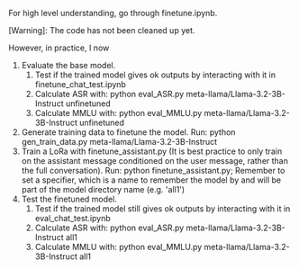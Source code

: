 For high level understanding, go through finetune.ipynb.

[Warning]: The code has not been cleaned up yet.

However, in practice, I now
1. Evaluate the base model. 
    1. Test if the trained model gives ok outputs by interacting with it in finetune_chat_test.ipynb
    2. Calculate ASR with: python eval_ASR.py meta-llama/Llama-3.2-3B-Instruct unfinetuned
    3. Calculate MMLU with: python eval_MMLU.py meta-llama/Llama-3.2-3B-Instruct unfinetuned
2. Generate training data to finetune the model. Run: python gen_train_data.py meta-llama/Llama-3.2-3B-Instruct
3. Train a LoRa with finetune_assistant.py (It is best practice to only train on the assistant message conditioned on the user message, rather than the full conversation). Run: python finetune_assistant.py; Remember to set a specifier, which is a name to remember the model by and will be part of the model directory name (e.g. 'all1')
4. Test the finetuned model.
    1. Test if the trained model still gives ok outputs by interacting with it in eval_chat_test.ipynb
    2. Calculate ASR with: python eval_ASR.py meta-llama/Llama-3.2-3B-Instruct all1
    3. Calculate MMLU with: python eval_MMLU.py meta-llama/Llama-3.2-3B-Instruct all1
